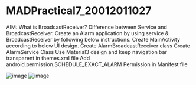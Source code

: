 # MADPractical7_20012011027

AIM: What is BroadcastReceiver? Difference between Service and BroadcastReceiver. Create an Alarm application by using service & BroadcastReceiver by following below instructions.
Create MainActivity according to below UI design.
Create AlarmBroadcastReceiver class
Create AlarmService Class
Use Material3 design and keep navigation bar transparent in themes.xml file
Add android.permission.SCHEDULE_EXACT_ALARM Permission in Manifest file

![image](https://user-images.githubusercontent.com/110648302/193518340-fd7bfb08-d9ef-4a74-b4ce-51162340aae9.png)
![image](https://user-images.githubusercontent.com/110648302/193518399-2b842b09-ad8b-451e-8051-6d0cb4115153.png)
